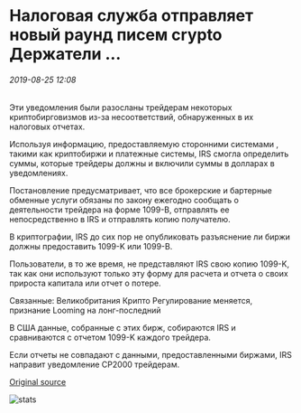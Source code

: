 # Налоговая служба отправляет новый раунд писем crypto Держатели ...

###### 2019-08-25 12:08

Эти уведомления были разосланы трейдерам некоторых криптобирговизмов из-за несоответствий, обнаруженных в их налоговых отчетах.

Используя информацию, предоставляемую сторонними системами , такими как криптобиржи и платежные системы, IRS смогла определить суммы, которые трейдеры должны и включили суммы в долларах в уведомлениях.

Постановление предусматривает, что все брокерские и бартерные обменные услуги обязаны по закону ежегодно сообщать о деятельности трейдера на форме 1099-B, отправлять ее непосредственно в IRS и отправлять копию получателю.

В криптографии, IRS до сих пор не опубликовать разъяснение ли биржи должны предоставить 1099-K или 1099-B.

Пользователи, в то же время, не представляют IRS свою копию 1099-K, так как они используют только эту форму для расчета и отчета о своих прироста капитала или отчет о потере.

Связанные: Великобритания Крипто Регулирование меняется, признание Looming на лонг-последний

В США данные, собранные с этих бирж, собираются IRS и сравниваются с отчетом 1099-K каждого трейдера.

Если отчеты не совпадают с данными, предоставленными биржами, IRS направит уведомление CP2000 трейдерам.

[Original source](https://cointelegraph.com/news/internal-revenue-service-sends-new-round-of-letters-to-crypto-holders)

![stats](https://c.statcounter.com/11760860/0/a89fa40b/1/ "stats")